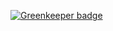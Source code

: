 

[![Greenkeeper badge](https://badges.greenkeeper.io/albinotonnina/Introduction-to-Front-End-Web-Development.svg)](https://greenkeeper.io/)